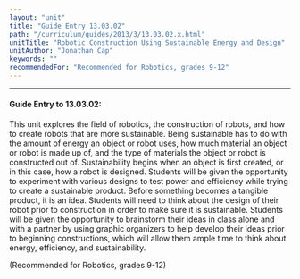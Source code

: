 ```yaml
---
layout: "unit"
title: "Guide Entry 13.03.02"
path: "/curriculum/guides/2013/3/13.03.02.x.html"
unitTitle: "Robotic Construction Using Sustainable Energy and Design"
unitAuthor: "Jonathan Cap"
keywords: ""
recommendedFor: "Recommended for Robotics, grades 9-12"
---
```

<body>
<hr/>
<h4>
Guide Entry to 13.03.02:
</h4>
<p>
This unit explores the field of robotics, the construction of robots, and how to create robots that are more sustainable. Being sustainable has to do with the amount of energy an object or robot uses, how much material an object or robot is made up of, and the type of materials the object or robot is constructed out of. Sustainability begins when an object is first created, or in this case, how a robot is designed. Students will be given the opportunity to experiment with various designs to test power and efficiency while trying to create a sustainable product. Before something becomes a tangible product, it is an idea. Students will need to think about the design of their robot prior to construction in order to make sure it is sustainable. Students will be given the opportunity to brainstorm their ideas in class alone and with a partner by using graphic organizers to help develop their ideas prior to beginning constructions, which will allow them ample time to think about energy, efficiency, and sustainability.
</p>
<p>
<b>
</b>
</p>
<p>
(Recommended for Robotics, grades 9-12)
</p>
</body>
